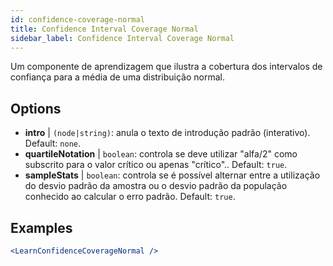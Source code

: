 ```yaml
---
id: confidence-coverage-normal
title: Confidence Interval Coverage Normal
sidebar_label: Confidence Interval Coverage Normal
---
```


Um componente de aprendizagem que ilustra a cobertura dos intervalos de confiança para a média de uma distribuição normal.

## Options

* __intro__ | `(node|string)`: anula o texto de introdução padrão (interativo). Default: `none`.
* __quartileNotation__ | `boolean`: controla se deve utilizar "alfa/2" como subscrito para o valor crítico ou apenas "crítico".. Default: `true`.
* __sampleStats__ | `boolean`: controla se é possível alternar entre a utilização do desvio padrão da amostra ou o desvio padrão da população conhecido ao calcular o erro padrão. Default: `true`.


## Examples

```jsx live
<LearnConfidenceCoverageNormal />
```

